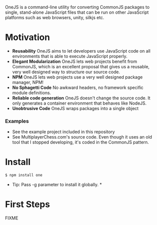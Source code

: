 OneJS is a command-line utility for converting CommonJS packages to single, stand-alone JavaScript
files that can be run on other JavaScript platforms such as web browsers, unity, silkjs etc.

# Motivation
* **Reusability** OneJS aims to let developers use JavaScript code on all environments that is able to execute JavaScript properly.
* **Elegant Modularization** OneJS lets web projects benefit from CommonJS, which is an excellent proposal that gives us a reusable, very well designed way to structure our source code.
* **NPM** OneJS lets web projects use a very well designed package manager, NPM!
* **No Sphagetti Code** No awkward headers, no framework specific module definitions.
* **Reliable code generation** OneJS doesn't change the source code. It only generates a container environment that behaves like NodeJS.
* **Unobtrusive Code** OneJS wraps packages into a single object

### Examples
* See the example project included in this repository
* See MultiplayerChess.com's source code. Even though it uses an old tool that I stopped developing, it's coded in the CommonJS pattern.

# Install
```bash
$ npm install one
```

* Tip: Pass -g parameter to install it globally. *

# First Steps
FIXME
